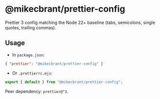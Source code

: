 # @mikecbrant/prettier-config

Prettier 3 config matching the Node 22+ baseline (tabs, semicolons, single quotes, trailing commas).

## Usage

- In `package.json`:

```json
{ "prettier": "@mikecbrant/prettier-config" }
```

- Or `.prettierrc.mjs`:

```js
export { default } from "@mikecbrant/prettier-config";
```

Peer dependency: `prettier@^3`.
